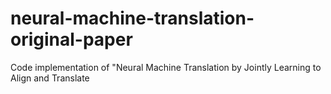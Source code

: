 # neural-machine-translation-original-paper
Code implementation of "Neural Machine Translation by Jointly Learning to Align and Translate
